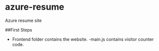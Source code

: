 # azure-resume
Azure resume site

##First Steps 

- Frontend folder contains the website. 
-main.js contains visitor counter code. 

